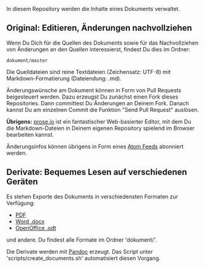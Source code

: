 In diesem Repository werden die Inhalte eines Dokuments verwaltet.

Original: Editieren, Änderungen nachvollziehen
----------------------------------------------

Wenn Du Dich für die Quellen des Dokuments sowie für das Nachvollziehen von Änderungen an den Quellen interessierst, findest Du dies im Ordner:

    dokument/master

Die Quelldateien sind reine Textdateien (Zeichensatz: UTF-8) mit Markdown-Formatierung (Dateiendung: .md).

Änderungswünsche am Dokument können in Form von Pull Requests beigesteuert werden. Dazu erzeugst Du zunächst einen Fork dieses Repositories. Dann committest Du Änderungen an Deinem Fork. Danach kannst Du am einzelnen Commit die Funktion "Send Pull Request" auslösen.

**Übrigens:** [prose.io](http://prose.io/) ist ein fantastischer Web-basierter Editor, mit dem Du die Markdown-Dateien in Deinem eigenen Repository spielend im Browser bearbeiten kannst.

Änderungsinfos können übrigens in Form eines [Atom Feeds](https://github.com/marians/open-ris-specs/commits/master.atom) abonniert werden.

Derivate: Bequemes Lesen auf verschiedenen Geräten
--------------------------------------------------

Es stehen Exporte des Dokuments in verschiedensten Formaten zur Verfügung:

* [PDF](https://github.com/marians/open-ris-specs/blob/master/dokument/pdf/document.pdf?raw=true)
* [Word .docx](https://github.com/marians/open-ris-specs/blob/master/dokument/docx/document.docx?raw=true)
* [OpenOffice .odt](https://github.com/marians/open-ris-specs/blob/master/dokument/docx/document.docx?raw=true)

und andere. Du findest alle Formate im Ordner 'dokument/'.

Die Derivate werden mit [Pandoc](http://johnmacfarlane.net/pandoc/) erzeugt. Das Script unter 'scripts/create_documents.sh' automatisiert diesen Vorgang.

